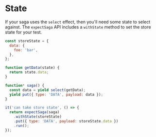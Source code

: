 # State

If your saga uses the `select` effect, then you'll need some state to select
against. The `expectSaga` API includes a `withState` method to set the store
state for your test.

```js
const storeState = {
  data: {
    foo: 'bar',
  },
};

function getData(state) {
  return state.data;
}

function* saga() {
  const data = yield select(getData);
  yield put({ type: 'DATA', payload: data });
}

it('can take store state', () => {
  return expectSaga(saga)
    .withState(storeState)
    .put({ type: 'DATA', payload: storeState.data })
    .run();
});
```
